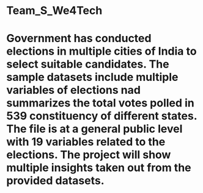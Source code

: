 # Team_S_We4Tech
# Government has conducted elections in multiple cities of India to select suitable candidates. The sample datasets include multiple variables of elections nad summarizes the total votes polled in 539 constituency of different states. The file is at a general public level with 19 variables related to the elections. The project will show multiple insights taken out from the provided datasets.
